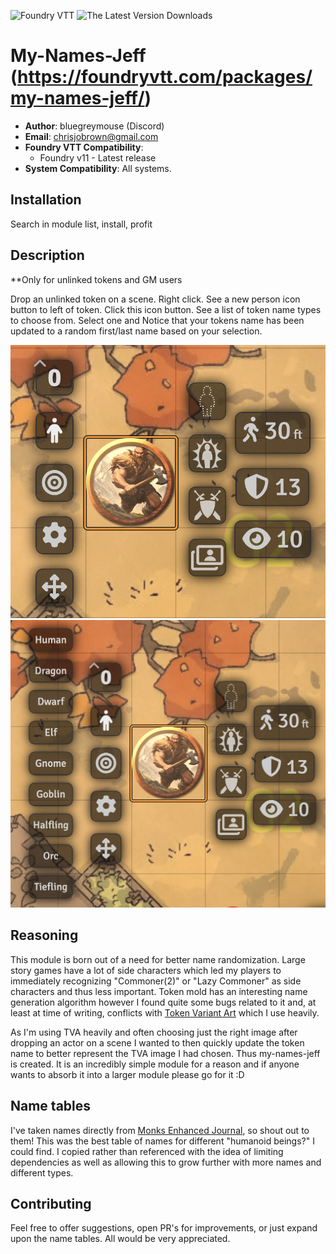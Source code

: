 ![Foundry VTT](https://img.shields.io/badge/Foundry-Version11-informational)
![The Latest Version Downloads](https://img.shields.io/badge/dynamic/json?label=Latest%20version%20users&query=$[0].assets[?(@.name.includes(%27.zip%27))].download_count&url=https%3A%2F%2Fapi.github.com%2Frepos%2Fchrisjbrown%2Fmy-names-jeff%2Freleases)
# My-Names-Jeff (https://foundryvtt.com/packages/my-names-jeff/)

* **Author**: bluegreymouse (Discord)
* **Email**: chrisjobrown@gmail.com
* **Foundry VTT Compatibility**:
  - Foundry v11 - Latest release
* **System Compatibility**: All systems.

## Installation
Search in module list, install, profit

## Description
**Only for unlinked tokens and GM users

Drop an unlinked token on a scene. Right click. See a new person icon button to left of token. Click this icon button. See a list of token name types to choose from. Select one and Notice that your tokens name has been updated to a random first/last name based on your selection.

!["Step-1"](./media/step-1.png)
!["Step-2"](./media/step-2.png)

## Reasoning
This module is born out of a need for better name randomization. Large story games have a lot of side characters which led my players to immediately recognizing "Commoner(2)" or "Lazy Commoner" as side characters and thus less important. Token mold has an interesting name generation algorithm however I found quite some bugs related to it and, at least at time of writing, conflicts with [Token Variant Art](https://github.com/Aedif/TokenVariants/tree/master) which I use heavily.

As I'm using TVA heavily and often choosing just the right image after dropping an actor on a scene I wanted to then quickly update the token name to better represent the TVA image I had chosen. Thus my-names-jeff is created. It is an incredibly simple module for a reason and if anyone wants to absorb it into a larger module please go for it :D

## Name tables
I've taken names directly from [Monks Enhanced Journal](https://github.com/ironmonk88/monks-enhanced-journal/tree/main), so shout out to them! This was the best table of names for different "humanoid beings?" I could find. I copied rather than referenced with the idea of limiting dependencies as well as allowing this to grow further with more names and different types.

## Contributing
Feel free to offer suggestions, open PR's for improvements, or just expand upon the name tables. All would be very appreciated.